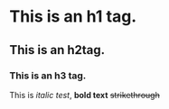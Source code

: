 
# This is an h1 tag.
## This is an h2tag.
### This is an h3 tag.
This is *italic test*, **bold text**
~~strikethrough~~
